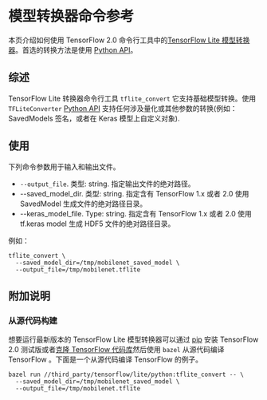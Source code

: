 # 模型转换器命令参考

本页介绍如何使用 TensorFlow 2.0 命令行工具中的[TensorFlow Lite 模型转换器](index.md)。首选的转换方法是使用 [Python API](python_api.md)。

## 综述

TensorFlow Lite 转换器命令行工具 `tflite_convert` 它支持基础模型转换。使用 `TFLiteConverter` [Python API](python_api.md) 支持任何涉及量化或其他参数的转换(例如：SavedModels 签名，或者在 Keras 模型上自定义对象).

## 使用

下列命令参数用于输入和输出文件。

*   `--output_file`. 类型: string. 指定输出文件的绝对路径。
*   --saved_model_dir. 类型: string. 指定含有 TensorFlow 1.x 或者 2.0 使用 SavedModel 生成文件的绝对路径目录。
*   --keras_model_file. Type: string. 指定含有 TensorFlow 1.x 或者 2.0 使用 tf.keras model 生成 HDF5 文件的绝对路径目录。

例如：

```
tflite_convert \
  --saved_model_dir=/tmp/mobilenet_saved_model \
  --output_file=/tmp/mobilenet.tflite
```

## 附加说明

### 从源代码构建

想要运行最新版本的 TensorFlow Lite 模型转换器可以通过 [pip](https://www.tensorflow.org/install/pip) 安装 TensorFlow 2.0 测试版或者[克隆 TensorFlow 代码库](https://www.tensorflow.org/install/source)然后使用 `bazel` 从源代码编译 TensorFlow 。下面是一个从源代码编译 TensorFlow 的例子。

```
bazel run //third_party/tensorflow/lite/python:tflite_convert -- \
  --saved_model_dir=/tmp/mobilenet_saved_model \
  --output_file=/tmp/mobilenet.tflite
```
